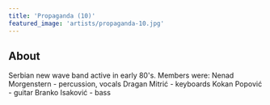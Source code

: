 ```yaml
---
title: 'Propaganda (10)'
featured_image: 'artists/propaganda-10.jpg'
---
```


## About

Serbian new wave band active in early 80's.
Members were:
Nenad Morgenstern - percussion, vocals
Dragan Mitrić - keyboards
Kokan Popović - guitar
Branko Isaković - bass

